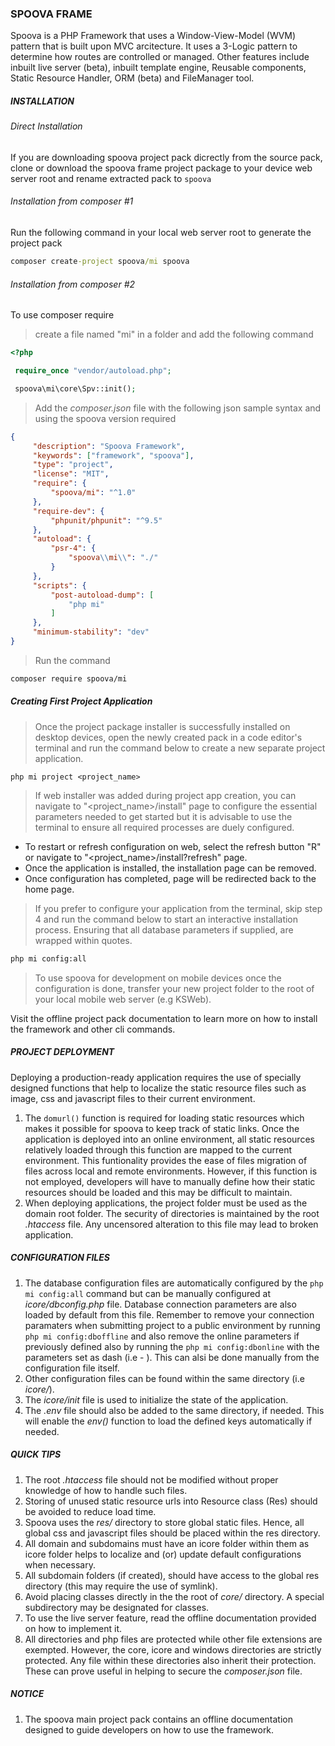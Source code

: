 ### SPOOVA FRAME
Spoova is a PHP Framework that uses a Window-View-Model (WVM) pattern that 
is built upon MVC arcitecture. It uses a 3-Logic pattern to determine how routes 
are controlled or managed. Other features include inbuilt live server (beta), inbuilt template engine, 
Reusable components, Static Resource Handler, ORM (beta) and FileManager tool.  

##### INSTALLATION

   ###### Direct Installation
   If you are downloading spoova project pack dicrectly from the source pack, clone or download the spoova frame project package to your device web server root and rename extracted pack to `spoova`

   ###### Installation from composer #1
   Run the following command in your local web server root to generate the project pack

   ```cmd 
   composer create-project spoova/mi spoova
   ```
     
   ###### Installation from composer #2
   To use composer require 

   > create a file named "mi" in a folder and add the following command 
  
   ```php
   <?php

    require_once "vendor/autoload.php";

    spoova\mi\core\Spv::init();
   ```

   > Add the _composer.json_ file with the following json sample syntax and using the spoova version required

   ```json
   {    
        "description": "Spoova Framework",
        "keywords": ["framework", "spoova"],
        "type": "project",
        "license": "MIT",
        "require": {
            "spoova/mi": "^1.0"
        },
        "require-dev": {
            "phpunit/phpunit": "^9.5"
        },
        "autoload": {
            "psr-4": {
                "spoova\\mi\\": "./"
            }
        },    
        "scripts": {
            "post-autoload-dump": [
                "php mi"
            ]
        },
        "minimum-stability": "dev"
   }
   ```

   > Run the command
    
   ```sh
   composer require spoova/mi
   ``` 
##### Creating First Project Application

   > Once the project package installer is successfully installed on desktop devices, open the newly created pack in a code editor's terminal and run the command below to create a new separate project application.

   ```
   php mi project <project_name>
   ```

   > If web installer was added during project app creation, you can navigate to "<project_name>/install" page to configure the essential parameters needed to get started but it is advisable to use the terminal to ensure all required processes are duely configured.
   - To restart or refresh configuration on web, select the refresh button "R" or navigate to "<project_name>/install?refresh" page.
   - Once the application is installed, the installation page can be removed.
   - Once configuration has completed, page will be redirected back to the home page.

   > If you prefer to configure your application from the terminal, skip step 4 and run the command below to start an interactive installation process. Ensuring that all database parameters if supplied, are wrapped within quotes.

   ```cmd
   php mi config:all
   ```
   > To use spoova for development on mobile devices once the configuration is done, transfer your new project folder to the root of your local mobile web server (e.g KSWeb).

   Visit the offline project pack documentation to learn more on how to install the framework and other cli commands.

##### PROJECT DEPLOYMENT
Deploying a production-ready application requires the use of specially designed functions that help to localize the static resource files such as image, css and javascript files to their current environment. 

1. The `domurl()` function is required for loading static resources which makes it possible for spoova to keep track of static links. Once the application is deployed into an online environment, all static resources relatively loaded through this function are mapped to the current environment. This funtionality provides the ease of files migration of files across local and remote environments. However, if this function is not employed, developers will have to manually define how their static resources should be loaded and this may be difficult to maintain.
2. When deploying applications, the project folder must be used as the domain root folder. The security of directories is maintained by the root _.htaccess_ file. Any uncensored alteration to this file may lead to broken application.

##### CONFIGURATION FILES

1. The database configuration files are automatically configured by the ```php mi config:all``` command but can be manually configured at _icore/dbconfig.php_ file. Database connection parameters are also loaded by default from this file. Remember to remove your connection paramaters when submitting project to a public environment by running ```php mi config:dboffline``` and also remove the online parameters if previously defined also by running the  ```php mi config:dbonline``` with the parameters set as dash (i.e - ). This can alsi be done manually from the configuration file itself.
2. Other configuration files can be found within the same directory (i.e _icore/_).
3. The _icore/init_ file is used to initialize the state of the application.
4. The _.env_ file should also be added to the same directory, if needed. This will enable the _env()_ function to load the defined keys automatically if needed.


##### QUICK TIPS

1. The root _.htaccess_ file should not be modified without proper knowledge of how to handle such files.
2. Storing of unused static resource urls into Resource class (Res) should be avoided to reduce load time.
3. Spoova uses the _res/_ directory to store global static files. Hence, all global css and javascript files should be placed within the res directory.
4. All domain and subdomains must have an icore folder within them as icore folder helps to localize and (or) update default configurations when necessary.
5. All subdomain folders (if created), should have access to the global res directory (this may require the use of symlink).
6. Avoid placing classes directly in the the root of _core/_ directory. A special subdirectory may be designated for classes.
7. To use the live server feature, read the offline documentation provided on how to implement it.
8. All directories and php files are protected while other file extensions are exempted. However, the core, icore and windows directories are strictly protected. Any file within these directories also inherit their protection. These can prove useful in helping to secure the _composer.json_ file.

##### NOTICE

1. The spoova main project pack contains an offline documentation designed to guide developers on how to use the framework.
